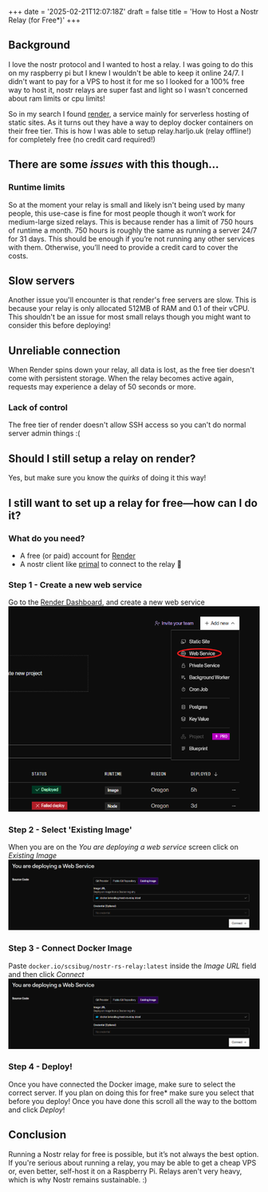 +++
date = '2025-02-21T12:07:18Z'
draft = false
title = 'How to Host a Nostr Relay (for Free*)'
+++
## Background
I love the nostr protocol and I wanted to host a relay. I was going to do this on my raspberry pi but I knew I wouldn't be able to keep it online 24/7. I didn't want to pay for a VPS to host it for me so I looked for a 100% free way to host it, nostr relays are super fast and light so I wasn't concerned about ram limits or cpu limits!

So in my search I found [render](https://onrender.com), a service mainly for serverless hosting of static sites. As it turns out they have a way to deploy docker containers on their free tier. This is how I was able to setup relay.harljo.uk (relay offline!) for completely free (no credit card required!)

## There are some *issues* with this though...

### Runtime limits
So at the moment your relay is small and likely isn't being used by many people, this use-case is fine for most people though it won’t work for medium-large sized relays. This is because render has a limit of 750 hours of runtime a month. 750 hours is roughly the same as running a server 24/7 for 31 days. This should be enough if you’re not running any other services with them. Otherwise, you’ll need to provide a credit card to cover the costs.

## Slow servers
Another issue you'll encounter is that render's free servers are slow. This is because your relay is only allocated 512MB of RAM and 0.1 of their vCPU. This shouldn't be an issue for most small relays though you might want to consider this before deploying!

## Unreliable connection
When Render spins down your relay, all data is lost, as the free tier doesn't come with persistent storage. When the relay becomes active again, requests may experience a delay of 50 seconds or more.


### Lack of control
The free tier of render doesn't allow SSH access so you can't do normal server admin things :(

## Should I still setup a relay on render?
Yes, but make sure you know the *quirks* of doing it this way!

## I still want to set up a relay for free—how can I do it?

### What do you need?
- A free (or paid) account for [Render](https://onrender.com) 
- A nostr client like [primal](https://primal.net) to connect to the relay 🔌

### Step 1 - Create a new web service
Go to the [Render Dashboard](https://dashboard.render.com), and create a new web service
![](createwebservice.png)

### Step 2 - Select 'Existing Image'
When you are on the *You are deploying a web service* screen click on *Existing Image*
![](deployfromexistingimage.png) 

### Step 3 - Connect Docker Image
Paste `docker.io/scsibug/nostr-rs-relay:latest` inside the *Image URL* field and then click *Connect*
![](deployfromexistingimage.png)

### Step 4 - Deploy!
Once you have connected the Docker image, make sure to select the correct server. If you plan on doing this for free* make sure you select that before you deploy!
Once you have done this scroll all the way to the bottom and click *Deploy*!

## Conclusion
Running a Nostr relay for free is possible, but it’s not always the best option. If you're serious about running a relay, you may be able to get a cheap VPS or, even better, self-host it on a Raspberry Pi. Relays aren't very heavy, which is why Nostr remains sustainable. :)